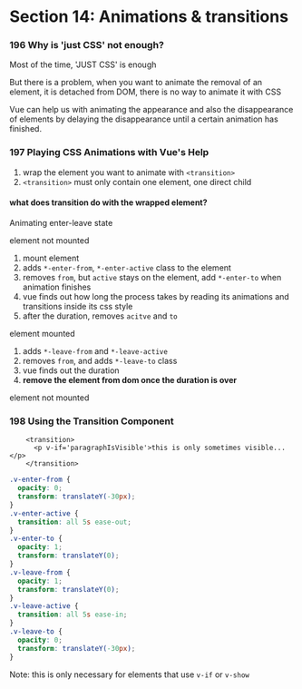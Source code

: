 # Section 14: Animations & transitions



### 196 Why is 'just CSS' not enough?

Most of the time, 'JUST CSS' is enough

But there is a problem, when you want to animate the removal of an element, it is detached from DOM, there is no way to animate it with CSS

Vue can help us with animating the appearance and also the disappearance of elements by delaying the disappearance until a certain animation has finished.

### 197 Playing CSS Animations with Vue's Help

1. wrap the element you want to animate with `<transition>`
2. `<transition>` must only contain one element, one direct child 

#### what does transition do with the wrapped element? 

Animating enter-leave state

element not mounted

1. mount element
2. adds `*-enter-from`, `*-enter-active` class to the element
3. removes `from`, but `active` stays on the element, add `*-enter-to` when animation finishes
4. vue finds out how long the process takes by reading its animations and transitions inside its css style
5. after the duration, removes `acitve` and `to`

element mounted

1. adds `*-leave-from` and `*-leave-active`
2. removes `from`, and adds `*-leave-to` class
3. vue finds out the duration
4. **remove the element from dom once the duration is over**

element not mounted

### 198 Using the Transition Component

```
    <transition>
      <p v-if='paragraphIsVisible'>this is only sometimes visible...</p>
    </transition>
```

```css
.v-enter-from {
  opacity: 0;
  transform: translateY(-30px);
}
.v-enter-active {
  transition: all 5s ease-out;
}
.v-enter-to {
  opacity: 1;
  transform: translateY(0);
}
.v-leave-from {
  opacity: 1;
  transform: translateY(0);
}
.v-leave-active {
  transition: all 5s ease-in;
}
.v-leave-to {
  opacity: 0;
  transform: translateY(-30px);
}
```

Note: this is only necessary for elements that use `v-if` or `v-show`



